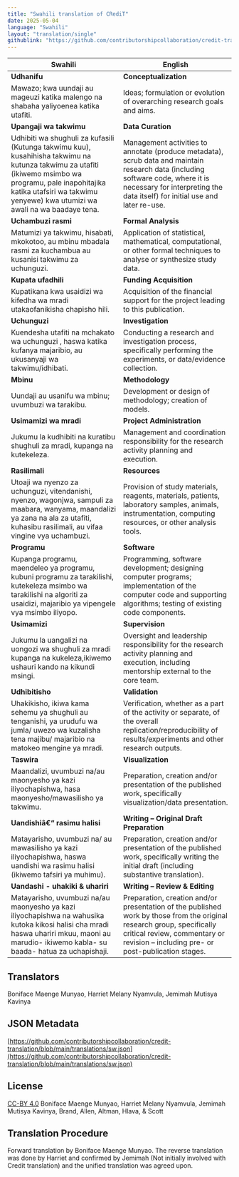 ```yaml
---
title: "Swahili translation of CRediT"
date: 2025-05-04
language: "Swahili"
layout: "translation/single"
githublink: "https://github.com/contributorshipcollaboration/credit-translation/blob/main/translations/sw.json"
---
```


| Swahili | English |
| --- | --- |
| **Udhanifu** | **Conceptualization** |
| Mawazo; kwa uundaji au mageuzi katika malengo na shabaha yaliyoenea katika utafiti. | Ideas; formulation or evolution of overarching research goals and aims. |
| **Upangaji wa takwimu** | **Data Curation** |
| Udhibiti wa shughuli za kufasili (Kutunga takwimu kuu), kusahihisha takwimu na kutunza takwimu za utafiti (ikiwemo msimbo wa programu, pale inapohitajika katika utafsiri wa takwimu yenyewe) kwa utumizi wa awali na wa baadaye tena. | Management activities to annotate (produce metadata), scrub data and maintain research data (including software code, where it is necessary for interpreting the data itself) for initial use and later re-use. |
| **Uchambuzi rasmi** | **Formal Analysis** |
| Matumizi ya takwimu, hisabati, mkokotoo, au mbinu mbadala rasmi za kuchambua au kusanisi takwimu za uchunguzi. | Application of statistical, mathematical, computational, or other formal techniques to analyse or synthesize study data. |
| **Kupata ufadhili** | **Funding Acquisition** |
| Kupatikana kwa usaidizi wa kifedha wa mradi utakaofanikisha chapisho hili. | Acquisition of the financial support for the project leading to this publication. |
| **Uchunguzi** | **Investigation** |
| Kuendesha utafiti na mchakato wa uchunguzi , haswa katika kufanya majaribio, au ukusanyaji wa takwimu/idhibati. | Conducting a research and investigation process, specifically performing the experiments, or data/evidence collection. |
| **Mbinu** | **Methodology** |
| Uundaji au usanifu wa mbinu; uvumbuzi wa tarakibu. | Development or design of methodology; creation of models. |
| **Usimamizi wa mradi** | **Project Administration** |
| Jukumu la kudhibiti na kuratibu shughuli za mradi, kupanga na kutekeleza. | Management and coordination responsibility for the research activity planning and execution. |
| **Rasilimali** | **Resources** |
| Utoaji wa nyenzo za uchunguzi, vitendanishi, nyenzo, wagonjwa, sampuli za maabara, wanyama, maandalizi ya zana na ala za utafiti, kuhasibu rasilimali, au vifaa vingine vya uchambuzi. | Provision of study materials, reagents, materials, patients, laboratory samples, animals, instrumentation, computing resources, or other analysis tools. |
| **Programu** | **Software** |
| Kupanga programu, maendeleo ya programu, kubuni programu za tarakilishi, kutekeleza msimbo wa tarakilishi na algoriti za usaidizi, majaribio ya vipengele vya msimbo iliyopo. | Programming, software development; designing computer programs; implementation of the computer code and supporting algorithms; testing of existing code components. |
| **Usimamizi** | **Supervision** |
| Jukumu la uangalizi na uongozi wa shughuli za mradi kupanga na kukeleza,ikiwemo ushauri kando na kikundi msingi. | Oversight and leadership responsibility for the research activity planning and execution, including mentorship external to the core team. |
| **Udhibitisho** | **Validation** |
| Uhakikisho, ikiwa kama sehemu ya shughuli au tenganishi, ya urudufu wa jumla/ uwezo wa kuzalisha tena majibu/ majaribio na matokeo mengine ya mradi. | Verification, whether as a part of the activity or separate, of the overall replication/reproducibility of results/experiments and other research outputs. |
| **Taswira** | **Visualization** |
| Maandalizi, uvumbuzi na/au maonyesho ya kazi iliyochapishwa, hasa maonyesho/mawasilisho ya takwimu. | Preparation, creation and/or presentation of the published work, specifically visualization/data presentation. |
| **Uandishiâ€“ rasimu halisi** | **Writing – Original Draft Preparation** |
| Matayarisho, uvumbuzi na/ au mawasilisho ya kazi iliyochapishwa, haswa uandishi wa rasimu halisi (ikiwemo tafsiri ya muhimu). | Preparation, creation and/or presentation of the published work, specifically writing the initial draft (including substantive translation). |
| **Uandashi - uhakiki & uhariri** | **Writing – Review & Editing** |
| Matayarisho, uvumbuzi na/au maonyesho ya kazi iliyochapishwa na wahusika kutoka kikosi halisi cha mradi haswa uhariri mkuu, maoni au marudio- ikiwemo kabla- su baada- hatua za uchapishaji. | Preparation, creation and/or presentation of the published work by those from the original research group, specifically critical review, commentary or revision – including pre- or post-publication stages. |

## Translators

Boniface Maenge Munyao, Harriet Melany Nyamvula, Jemimah Mutisya Kavinya

## JSON Metadata

[https://github.com/contributorshipcollaboration/credit-translation/blob/main/translations/sw.json](https://github.com/contributorshipcollaboration/credit-translation/blob/main/translations/sw.json)

## License

[CC-BY 4.0](https://creativecommons.org/licenses/by/4.0/) Boniface Maenge Munyao, Harriet Melany Nyamvula, Jemimah Mutisya Kavinya, Brand, Allen, Altman, Hlava, & Scott

## Translation Procedure

Forward translation by Boniface Maenge Munyao. The reverse translation was done by Harriet and confirmed by Jemimah (Not initially involved with Credit translation) and the unified translation was agreed upon.